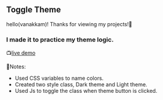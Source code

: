  ## Toggle Theme
 
 hello(vanakkam)! Thanks for viewing my projects!🙏

 ### I made it to practice my theme logic.

 📺[live demo](https://themeswitchsimple.netlify.app/)

 📝Notes:

   - Used CSS variables to name colors.
   - Created two style class, Dark theme and Light theme.
   - Used Js to toggle the class when theme button is clicked.
 
